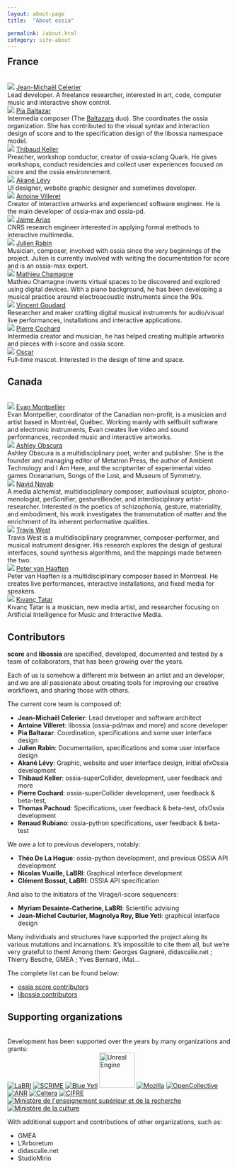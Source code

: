 ```yaml
---
layout: about-page
title:  "About ossia"

permalink: /about.html
category: site-about
---
```

<h2 class="feature-title" style="margin-top:0.5em;">France</h2>
<br/>
<section class="wrapper style4 association-page">

<div class="bubble-grid">
<div class="bubble-item">
    <img class="bubble-image" src="assets/association/jcelerier.jpg"/>
    <a href="https://jcelerier.name/" target="_blank" class="bubble-title">Jean-Michaël Celerier</a>
    <div class="bubble-description">Lead developer. A freelance researcher, interested in art, code, computer music and interactive show control.</div>
</div>
<div class="bubble-item">
    <img class="bubble-image" src="assets/association/pbaltazar.jpeg"/>
    <a href="http://www.baltazars.org/" target="_blank" class="bubble-title">Pia Baltazar</a>
    <div class="bubble-description">Intermedia composer (The <a href="http://www.baltazars.org/">Baltazars</a> duo). She coordinates the ossia organization. She has contributed to the visual syntax and interaction design of score and to the specification design of the libossia namespace model.</div>
</div>
<div class="bubble-item">
    <img class="bubble-image" src="assets/association/tkeller.jpg"/>
    <a href="https://github.com/thibaudk" target="_blank" class="bubble-title">Thibaud Keller</a>
    <div class="bubble-description">Preacher, workshop conductor, creator of ossia-sclang Quark.
He gives workshops, conduct residencies and collect user experiences focused on score and the ossia environnement.</div>
</div>
<div class="bubble-item">
    <img class="bubble-image" src="assets/association/alevy.JPG"/>
    <a href="https://aklevy.github.io" target="_blank" class="bubble-title">Akané Lévy</a>
    <div class="bubble-description">UI designer, website graphic designer and sometimes developer.</div>
</div>
<div class="bubble-item">
    <img class="bubble-image" src="assets/association/antoine.jpg"/>
    <a href="http://antoine.villeret.free.fr/?lang=fr" target="_blank"  class="bubble-title">Antoine Villeret</a>
    <div class="bubble-description">Creator of interactive artworks and experienced software engineer. He is the main developer of ossia-max and ossia-pd.</div>
</div>
<div class="bubble-item">
    <img class="bubble-image" src="assets/association/himito.jpg"/>
    <a href="https://www.jaime-arias.fr/" target="_blank" class="bubble-title">Jaime Arias</a>
    <div class="bubble-description">CNRS research engineer interested in applying formal methods to interactive multimedia.</div>
</div>
<div class="bubble-item">
    <img class="bubble-image" src="assets/association/julien.png"/>
    <a href="" target="_blank"  class="bubble-title">Julien Rabin</a>
    <div class="bubble-description">Musician, composer, involved with ossia since the very beginnings of the project. Julien is currently involved with writing the documentation for score and is an ossia-max expert.</div>
</div>
<div class="bubble-item">
    <img class="bubble-image" src="assets/association/nani.png"/>
    <a href="http://www.mathieuchamagne.com/" target="_blank"  class="bubble-title">Mathieu Chamagne</a>
    <div class="bubble-description">Mathieu Chamagne invents virtual spaces to be discovered and explored using digital devices. With a piano background, he has been developing a musical practice around electroacoustic instruments since the 90s. </div>
</div>
<div class="bubble-item">
    <img class="bubble-image" src="assets/association/nani.png"/>
    <a href="https://vincentgoudard.com/" target="_blank"  class="bubble-title">Vincent Goudard</a>
    <div class="bubble-description">Researcher and maker crafting digital musical instruments for audio/visual live performances, installations and interactive applications.</div>
</div>
<div class="bubble-item">
    <img class="bubble-image" src="assets/association/nani.png"/>
    <a href="" target="_blank"  class="bubble-title">Pierre Cochard</a>
    <div class="bubble-description">Intermedia creator and musician, he has helped creating multiple artworks and pieces with i-score and ossia score.</div>
</div>
<div class="bubble-item">
    <img class="bubble-image" src="assets/association/oscar.png"/>
    <a href="https://opencollective.com/ossia" target="_blank"  class="bubble-title">Oscar</a>
    <div class="bubble-description">Full-time mascot. Interested in the design of time and space.</div>
</div>
</div>
</section>

<h2 class="feature-title">Canada</h2>
<br/>
<section class="wrapper style4 association-page">
<div class="bubble-grid">
<div class="bubble-item">
    <img class="bubble-image" src="assets/association/emontpellier.jpg"/>
    <a href="https://evanmontpellier.net/" target="_blank" class="bubble-title">Evan Montpellier</a>
    <div class="bubble-description">Evan Montpellier, coordinator of the Canadian non-profit, is a musician and artist based in Montréal, Québec. Working mainly with selfbuilt software and electronic instruments, Evan creates live video and sound performances, recorded music and interactive artworks.</div>
</div>

<div class="bubble-item">
    <img class="bubble-image" src="assets/association/aobscura.JPG"/>
    <a href="https://www.ashleyobscura.net" target="_blank" class="bubble-title">Ashley Obscura</a>
    <div class="bubble-description">Ashley Obscura is a multidisciplinary poet, writer and publisher. She is the founder and managing editor of Metatron Press, the author of Ambient Technology and I Am Here, and the scriptwriter of experimental video games Oceanarium, Songs of the Lost, and Museum of Symmetry.</div>
</div>
<div class="bubble-item">
    <img class="bubble-image" src="assets/association/nnavab.jpg"/>
    <a href="http://www.navidnavab.com/" target="_blank" class="bubble-title">Navid Navab</a>
    <div class="bubble-description">A media alchemist, multidisciplinary  composer, audiovisual sculptor, phono-menologist, perSonifier,  gestureBender, and interdisciplinary artist-researcher. Interested in  the poetics of schizophonia, gesture, materiality, and embodiment, his  work investigates the transmutation of matter and the enrichment of its  inherent performative qualities.</div>
</div>

<div class="bubble-item">
    <img class="bubble-image" src="assets/association/nani.png"/>
    <a href="http://www-new.idmil.org/people/travis-west/" target="_blank"  class="bubble-title">Travis West</a>
    <div class="bubble-description">Travis West is a multidisciplinary programmer, composer-performer, and musical instrument designer. His research explores the design of gestural interfaces, sound synthesis algorithms, and the mappings made between the two. </div>
</div>
<div class="bubble-item">
    <img class="bubble-image" src="assets/association/nani.png"/>
    <a href="https://petervanhaaften.net" target="_blank"  class="bubble-title">Peter van Haaften</a>
    <div class="bubble-description">Peter van Haaften is a multidisciplinary composer based in Montreal. He creates live performances, interactive installations, and fixed media for speakers. </div>
</div>
<div class="bubble-item">
    <img class="bubble-image" src="assets/association/nani.png"/>
    <a href="https://kivanctatar.com/" target="_blank"  class="bubble-title">Kıvanç Tatar</a>
    <div class="bubble-description">Kıvanç Tatar is a musician, new media artist, and researcher focusing on Artificial Intelligence for Music and Interactive Media.</div>
</div>
</div>
</section>


<h2 class="feature-title">Contributors</h2>

<strong>score</strong> and <strong>libossia</strong> are specified, developed, documented and tested by a team of collaborators, that has been growing over the years.

Each of us is somehow a different mix between an artist and an developer, and we are all passionate about creating tools for improving our creative workflows, and sharing those with others.

The current core team is composed of:
* <b>Jean-Michaël Celerier</b>: Lead developer and software architect
* <b>Antoine Villeret</b>: libossia (ossia-pd/max and more) and score developer
* <b>Pia Baltazar</b>: Coordination, specifications and some user interface design
* <b>Julien Rabin</b>: Documentation, specifications and some user interface design
* <b>Akané Lévy</b>: Graphic, website and user interface design, initial ofxOssia development
* <b>Thibaud Keller</b>: ossia-superCollider, development, user feedback and more
* <b>Pierre Cochard</b>: ossia-superCollider development, user feedback & beta-test,
* <b>Thomas Pachoud</b>: Specifications, user feedback & beta-test, ofxOssia development
* <b>Renaud Rubiano</b>: ossia-python specifications, user feedback & beta-test

We owe a lot to previous developers, notably:
* <b>Théo De La Hogue</b>: ossia-python development, and previous OSSIA API development
* <b>Nicolas Vuaille, LaBRI</b>: Graphical interface development
* <b>Clément Bossut, LaBRI</b>: OSSIA API specification

And also to the initiators of the Virage/i-score sequencers:
* <b>Myriam Desainte-Catherine, LaBRI</b>: Scientific advising
* <b>Jean-Michel Couturier, Magnolya Roy,  Blue Yeti</b>: graphical interface design

Many individuals and structures have supported the project along its various mutations and incarnations. It’s impossible to cite them all, but we’re very grateful to them!
Among them: Georges Gagneré, didascalie.net ; Thierry Besche, GMEA ; Yves Bernard, iMal…

The complete list can be found below:

* [ossia score contributors](https://github.com/ossia/score/graphs/contributors)
* [libossia contributors](https://github.com/ossia/libossia/graphs/contributors)

<h2 class="feature-title">Supporting organizations</h2>
<br/>
Development has been supported over the years by many organizations and grants:
<div class="logo-grid" style="justify-content: center;">
<a href="https://www.labri.fr/"><img src="/assets/logo/LABRI_BIG.png" alt="LaBRI" /></a>
<a href="https://scrime.u-bordeaux.fr/"><img src="/assets/logo/logo-SCRIME-2018-Light.jpg" alt="SCRIME"/></a>
<a href="https://www.blueyeti.fr/"><img src="/assets/logo/blueyeti.png" alt="Blue Yeti"/></a>
<a href="https://www.unrealengine.com/"><img src="/assets/logo/unreal_engine.png" width="80" height="auto" alt="Unreal Engine"/></a>
<a href="https://www.mozilla.org/" ><img src="/assets/logo/mozilla-logo.png" alt="Mozilla"/></a>
<a href="https://opencollective.com/"><img src="/assets/logo/opencollectivelogo.png" alt="OpenCollective" /></a>
<a href="https://anr.fr/" ><img src="/assets/logo/anr-logo.png" alt="ANR"/></a>
<a href="https://celtera.dev"><img src="/assets/logo/celtera.png" alt="Celtera"/></a>
<a href="https://www.anrt.asso.fr"><img src="/assets/logo/logo-cifre-s.png" alt="CIFRE"/></a>
<a href="https://www.enseignementsup-recherche.gouv.fr/"><img src="/assets/logo/ministere-sup.jpg" alt="Ministère de l'enseignement supérieur et de la recherche"/></a>
<a href="https://www.culture.gouv.fr/"><img src="/assets/logo/logo-ministere-de-la-culture.png" alt="Ministère de la culture" /></a>
</div>

With additional support and contributions of other organizations, such as:
* GMEA
* L’Arboretum
* didascalie.net
* StudioMirio
